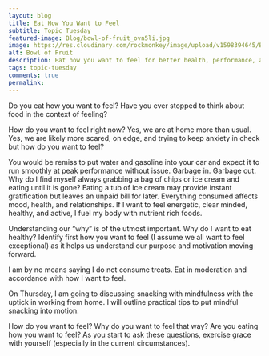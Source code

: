 ```yaml
---
layout: blog
title: Eat How You Want to Feel
subtitle: Topic Tuesday
featured-image: Blog/bowl-of-fruit_ovn5li.jpg
image: https://res.cloudinary.com/rockmonkey/image/upload/v1598394645/Blog/bowl-of-fruit_ovn5li.jpg
alt: Bowl of Fruit
description: Eat how you want to feel for better health, performance, and well-being.
tags: topic-tuesday
comments: true
permalink:
---
```

Do you eat how you want to feel? Have you ever stopped to think about food in the context of feeling?

How do you want to feel right now? Yes, we are at home more than usual. Yes, we are likely more scared, on edge, and trying to keep anxiety in check but how do you want to feel?

You would be remiss to put water and gasoline into your car and expect it to run smoothly at peak performance without issue. Garbage in. Garbage out. Why do I find myself always grabbing a bag of chips or ice cream and eating until it is gone? Eating a tub of ice cream may provide instant gratification but leaves an unpaid bill for later. Everything consumed affects mood, health, and relationships. If I want to feel energetic, clear minded, healthy, and active, I fuel my body with nutrient rich foods.

Understanding our “why” is of the utmost important. Why do I want to eat healthy? Identify first how you want to feel (I assume we all want to feel exceptional) as it helps us understand our purpose and motivation moving forward.

I am by no means saying I do not consume treats. Eat in moderation and accordance with how I want to feel.

On Thursday, I am going to discussing snacking with mindfulness with the uptick in working from home. I will outline practical tips to put mindful snacking into motion.

How do you want to feel? Why do you want to feel that way? Are you eating how you want to feel? As you start to ask these questions, exercise grace with yourself (especially in the current circumstances).
